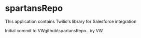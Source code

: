 spartansRepo
============

This application contains Twilio's library for Salesforce integration

Initial commit to VWgithub\spartansRepo...by VW

